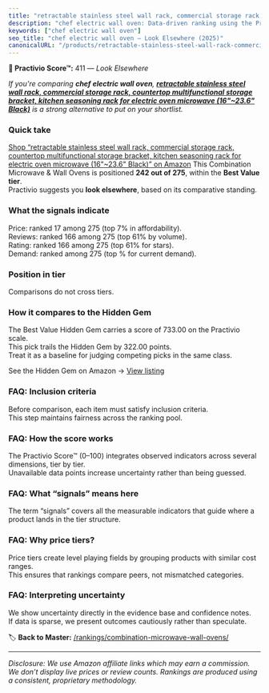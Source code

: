 ```yaml
---
title: "retractable stainless steel wall rack, commercial storage rack, countertop multifunctional storage bracket, kitchen seasoning rack for electric oven microwave (16\"~23.6\" Black)"
description: "chef electric wall oven: Data-driven ranking using the Practivio Score™. Positioned by quality, value, demand, findability, momentum."
keywords: ["chef electric wall oven"]
seo_title: "chef electric wall oven — Look Elsewhere (2025)"
canonicalURL: "/products/retractable-stainless-steel-wall-rack-commercial-storage-rack-countertop-multifunctional-storage-bracket-kitchen-seasoning-rack-for-electric-oven-microwave-16236-black-B0BQBL597X/"
---
```


**🚫 Practivio Score™:** 411 — _Look Elsewhere_


*If you're comparing **chef electric wall oven**, **[retractable stainless steel wall rack, commercial storage rack, countertop multifunctional storage bracket, kitchen seasoning rack for electric oven microwave (16"~23.6" Black)](https://www.amazon.com/dp/B0BQBL597X?tag=practivio-20)** is a strong alternative to put on your shortlist.*
### Quick take
[Shop “retractable stainless steel wall rack, commercial storage rack, countertop multifunctional storage bracket, kitchen seasoning rack for electric oven microwave (16"~23.6" Black)” on Amazon](https://www.amazon.com/dp/B0BQBL597X?tag=practivio-20)
This Combination Microwave & Wall Ovens is positioned **242 out of 275**, within the **Best Value tier**.  
Practivio suggests you **look elsewhere**, based on its comparative standing.

### What the signals indicate
Price: ranked 17 among 275 (top 7% in affordability).  
Reviews: ranked 166 among 275 (top 61% by volume).  
Rating: ranked 166 among 275 (top 61% for stars).  
Demand: ranked  among 275 (top % for current demand).

### Position in tier
Comparisons do not cross tiers.

### How it compares to the Hidden Gem
The Best Value Hidden Gem carries a score of 733.00 on the Practivio scale.  
This pick trails the Hidden Gem by 322.00 points.  
Treat it as a baseline for judging competing picks in the same class.  

See the Hidden Gem on Amazon → [View listing](https://www.amazon.com/dp/B0DY11H2PJ?tag=practivio-20)

### FAQ: Inclusion criteria
Before comparison, each item must satisfy inclusion criteria.  
This step maintains fairness across the ranking pool.

### FAQ: How the score works
The Practivio Score™ (0–100) integrates observed indicators across several dimensions, tier by tier.  
Unavailable data points increase uncertainty rather than being guessed.

### FAQ: What “signals” means here
The term “signals” covers all the measurable indicators that guide where a product lands in the tier structure.

### FAQ: Why price tiers?
Price tiers create level playing fields by grouping products with similar cost ranges.  
This ensures that rankings compare peers, not mismatched categories.

### FAQ: Interpreting uncertainty
We show uncertainty directly in the evidence base and confidence notes.  
If data is sparse, we present outcomes cautiously rather than speculate.


🏷️ **Back to Master:** [/rankings/combination-microwave-wall-ovens/](/rankings/combination-microwave-wall-ovens/)

---
_Disclosure: We use Amazon affiliate links which may earn a commission. We don’t display live prices or review counts. Rankings are produced using a consistent, proprietary methodology._
